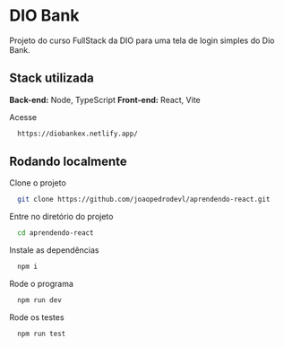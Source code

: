 # DIO Bank

Projeto do curso FullStack da DIO para uma tela de login simples do Dio Bank.

## Stack utilizada

**Back-end:** Node, TypeScript
**Front-end:** React, Vite

Acesse

```bash
  https://diobankex.netlify.app/
```

## Rodando localmente

Clone o projeto

```bash
  git clone https://github.com/joaopedrodevl/aprendendo-react.git
```

Entre no diretório do projeto

```bash
  cd aprendendo-react
```

Instale as dependências

```bash
  npm i
```

Rode o programa

```bash
  npm run dev
```

Rode os testes

```bash
  npm run test
```
